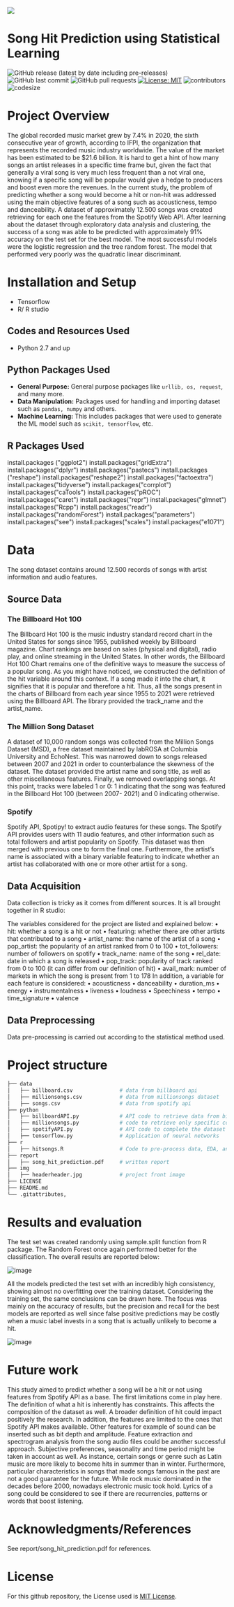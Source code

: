 ![](https://github.com/FilippoGuardassoni/spotify_hitsong/blob/main/img/headerheader.jpeg)

# Song Hit Prediction using Statistical Learning

![GitHub release (latest by date including pre-releases)](https://img.shields.io/github/v/release/pragyy/datascience-readme-template?include_prereleases)
![GitHub last commit](https://img.shields.io/github/last-commit/FilippoGuardassoni/spotify_hitsong)
![GitHub pull requests](https://img.shields.io/github/issues-pr/FilippoGuardassoni/spotify_hitsong)
[![License: MIT](https://img.shields.io/badge/License-MIT-yellow.svg)](https://opensource.org/licenses/MIT)
![contributors](https://img.shields.io/github/contributors/FilippoGuardassoni/spotify_hitsong) 
![codesize](https://img.shields.io/github/languages/code-size/FilippoGuardassoni/spotify_hitsong)

# Project Overview

The global recorded music market grew by 7.4% in 2020, the sixth consecutive year of growth, according to IFPI, the organization that represents the recorded music industry worldwide. The value of the market has been estimated to be $21.6 billion. It is hard to get a hint of how many songs an artist releases in a specific time frame but, given the fact that generally a viral song is very much less frequent than a not viral one, knowing if a specific song will be popular would give a hedge to producers and boost even more the revenues. In the current study, the problem of predicting whether a song would become a hit or non-hit was addressed using the main objective features of a song such as acousticness, tempo and danceability. A dataset of approximately 12.500 songs was created retrieving for each one the features from the Spotify Web API. After learning about the dataset through exploratory data analysis and clustering, the success of a song was able to be predicted with approximately 91% accuracy on the test set for the best model. The most successful models were the logistic regression and the tree random forest. The model that performed very poorly was the quadratic linear discriminant.

# Installation and Setup

- Tensorflow
- R/ R studio

## Codes and Resources Used
- Python 2.7 and up

## Python Packages Used
- **General Purpose:** General purpose packages like `urllib, os, request`, and many more.
- **Data Manipulation:** Packages used for handling and importing dataset such as `pandas, numpy` and others.
- **Machine Learning:** This includes packages that were used to generate the ML model such as `scikit, tensorflow`, etc.

## R Packages Used
install.packages ("ggplot2")
install.packages("gridExtra")
install.packages("dplyr")
install.packages("pastecs")
install.packages ("reshape")
install.packages("reshape2")
install.packages("factoextra")
install.packages("tidyverse")
install.packages("corrplot")
install.packages("caTools")
install.packages("pROC")
install.packages("caret")
install.packages("repr")
install.packages("glmnet")
install.packages("Rcpp")
install.packages("readr")
install.packages("randomForest")
install.packages("parameters")
install.packages("see")
install.packages("scales")
install.packages("e1071")

# Data
The song dataset contains around 12.500 records of songs with artist information and audio features.

## Source Data
### The Billboard Hot 100
The Billboard Hot 100 is the music industry standard record chart in the United States for songs since 1955, published weekly by Billboard magazine. Chart rankings are based on sales (physical and digital), radio play, and online streaming in the United States. In other words, the Billboard Hot 100 Chart remains one of the definitive ways to measure the success of a popular song. As you might have noticed, we constructed the definition of the hit variable around this context. If a song made it into the chart, it signifies that it is popular and therefore a hit. Thus, all the songs present in the charts of Billboard from each year since 1955 to 2021 were retrieved using the Billboard API. The library provided the track_name and the artist_name.

### The Million Song Dataset
A dataset of 10,000 random songs was collected from the Million Songs Dataset (MSD), a free dataset maintained by labROSA at Columbia University and EchoNest. This was narrowed down to songs released between 2007 and 2021 in order to counterbalance the skewness of the dataset. The dataset provided the artist name and song title, as well as other miscellaneous features. Finally, we removed overlapping songs. At this point, tracks were labeled 1 or 0: 1 indicating that the song was featured in the Billboard Hot 100 (between 2007- 2021) and 0 indicating otherwise.

### Spotify
Spotify API, Spotipy! to extract audio features for these songs. The Spotify API provides users with 11 audio features, and other information such as total followers and artist popularity on Spotify. This dataset was then merged with previous one to form the final one. Furthermore, the artist’s name is associated with a binary variable featuring to indicate whether an artist has collaborated with one or more other artist for a song.

## Data Acquisition
Data collection is tricky as it comes from different sources. It is all brought together in R studio:

The variables considered for the project are listed and explained below:
• hit: whether a song is a hit or not
• featuring: whether there are other artists that contributed to a song
• artist_name: the name of the artist of a song
• pop_artist: the popularity of an artist ranked from 0 to 100
• tot_followers: number of followers on spotify
• track_name: name of the song
• rel_date: date in which a song is released
• pop_track: popularity of track ranked from 0 to 100 (it can differ from our definition of hit)
• avail_mark: number of markets in which the song is present from 1 to 178
In addition, a variable for each feature is considered:
• acousticness • danceability • duration_ms • energy
• instrumentalness • liveness
• loudness
• Speechiness
• tempo
• time_signature • valence

## Data Preprocessing
Data pre-processing is carried out according to the statistical method used.

# Project structure

```bash
├── data
│   ├── billboard.csv               # data from billboard api
│   ├── millionsongs.csv            # data from millionsongs dataset
│   ├── songs.csv                   # data from spotify api
├── python
│   ├── billboardAPI.py             # API code to retrieve data from billboard 
│   ├── millionsongs.py             # code to retrieve only specific columns to use for Spotify API
│   ├── spotifyAPI.py               # API code to complete the dataset with Spotify features
│   ├── tensorflow.py               # Application of neural networks
├── r
│   ├── hitsongs.R                  # Code to pre-process data, EDA, and apply the main ML techniques
├── report
│   ├── song_hit_prediction.pdf     # written report
├── img
│   ├── headerheader.jpg            # project front image
├── LICENSE
├── README.md
└── .gitattributes,
```

# Results and evaluation
The test set was created randomly using sample.split function from R package.
The Random Forest once again performed better for the classification. The overall results are reported below:

![image](https://github.com/FilippoGuardassoni/spotify_hitsong/assets/85356795/4025d426-4526-48e4-840d-0f0546b423ef)

All the models predicted the test set with an incredibly high consistency, showing almost no overfitting over the training dataset. Considering the training set, the same conclusions can be drawn here.
The focus was mainly on the accuracy of results, but the precision and recall for the best models are reported as well since false positive predictions may be costly when a music label invests in a song that is actually unlikely to become a hit.

![image](https://github.com/FilippoGuardassoni/spotify_hitsong/assets/85356795/d5c4a220-8a34-4c80-9363-743968b69f20)

# Future work
This study aimed to predict whether a song will be a hit or not using features from Spotify API as a base. The first limitations come in play here. The definition of what a hit is inherently has constraints. This affects the composition of the dataset as well. A broader definition of hit could impact positively the research. In addition, the features are limited to the ones that Spotify API makes available. Other features for example of sound can be inserted such as bit depth and amplitude. Feature extraction and spectrogram analysis from the song audio files could be another successful approach. Subjective preferences, seasonality and time period might be taken in account as well. As instance, certain songs or genre such as Latin music are more likely to become hits in summer than in winter. Furthermore, particular characteristics in songs that made songs famous in the past are not a good guarantee for the future. While rock music dominated in the decades before 2000, nowadays electronic music took hold. Lyrics of a song could be considered to see if there are recurrencies, patterns or words that boost listening.

# Acknowledgments/References
See report/song_hit_prediction.pdf for references.

# License
For this github repository, the License used is [MIT License](https://opensource.org/license/mit/).
